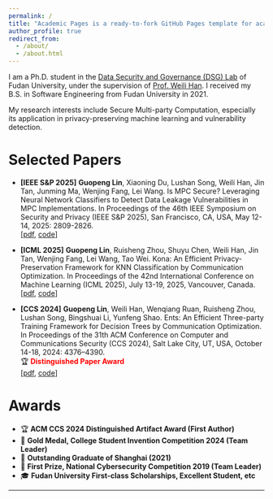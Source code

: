 ```yaml
---
permalink: /
title: "Academic Pages is a ready-to-fork GitHub Pages template for academic personal websites"
author_profile: true
redirect_from: 
  - /about/
  - /about.html
---
```


I am a Ph.D. student in the [Data Security and Governance (DSG) Lab](https://dsg.fudan.edu.cn/#/) of Fudan University, under the supervision of [Prof. Weili Han](https://dsg.fudan.edu.cn/#/hwl). I received my B.S. in Software Engineering from Fudan University in 2021.

My research interests include Secure Multi-party Computation, especially its application in privacy-preserving machine learning and vulnerability detection.


Selected Papers
======
- **[IEEE S&P 2025]**  **Guopeng Lin**, Xiaoning Du, Lushan Song, Weili Han, Jin Tan, Junming Ma, Wenjing Fang, Lei Wang. Is MPC Secure? Leveraging Neural Network Classifiers to Detect Data Leakage Vulnerabilities in MPC Implementations. In Proceedings of the 46th IEEE Symposium on Security and Privacy (IEEE S&P 2025), San Francisco, CA, USA, May 12-14, 2025: 2809-2826. <br>
[[pdf](https://github.com/GuopengLin/GuopengLin.github.io/blob/master/files/Is%20MPC%20Secure_%20Leveraging%20Neural%20Network%20Classifiers%20to%20Detect%20Data%20Leakage%20Vulnerabilities%20in%20MPC%20Implementations.pdf), [code](https://github.com/FudanMPL/MPCGuard)]

- **[ICML 2025]** **Guopeng Lin**, Ruisheng Zhou, Shuyu Chen, Weili Han, Jin Tan, Wenjing Fang, Lei Wang, Tao Wei. Kona: An Efficient Privacy-Preservation Framework for KNN Classification by Communication Optimization. In Proceedings of the 42nd International Conference on Machine Learning (ICML 2025), July 13-19, 2025, Vancouver, Canada. <br>
[[pdf](https://github.com/GuopengLin/GuopengLin.github.io/blob/master/files/Kona_%20An%20Efficient%20Privacy-Preservation%20Framework%20for%20KNN%20Classification%20by%20Communication%20Optimization.pdf), [code](https://github.com/FudanMPL/Garnet/tree/kona)]

- **[CCS 2024]** **Guopeng Lin**, Weili Han, Wenqiang Ruan, Ruisheng Zhou, Lushan Song, Bingshuai Li, Yunfeng Shao. Ents: An Efficient Three-party Training Framework for Decision Trees by Communication Optimization. In Proceedings of the 31th ACM Conference on Computer and Communications Security (CCS 2024), Salt Lake City, UT, USA, October 14-18, 2024: 4376–4390. <br>
🏆 <span style="color:red;"><strong>Distinguished Paper Award</strong></span> <br>
[[pdf](https://github.com/GuopengLin/GuopengLin.github.io/blob/master/files/Kona_%20An%20Efficient%20Privacy-Preservation%20Framework%20for%20KNN%20Classification%20by%20Communication%20Optimization.pdf), [code](https://github.com/FudanMPL/Garnet/tree/kona)]



Awards
======
- 🏆 **ACM CCS 2024 Distinguished Artifact Award (First Author)**
- 🥇 **Gold Medal, College Student Invention Competition 2024 (Team Leader)**
- 🌟 **Outstanding Graduate of Shanghai (2021)**
- 🏅 **First Prize, National Cybersecurity Competition 2019 (Team Leader)**
- 🎓 **Fudan University First-class Scholarships, Excellent Student, etc**


------

